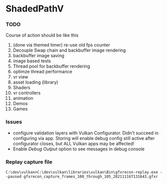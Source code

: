 # ShadedPathV

### TODO
Course of action should be like this
1. (done via themed timer) re-use old fps counter
1. Decouple Swap chain and backbuffer image rendering
2. backbuffer image saving
3. image based tests
4. Thread pool for backbuffer rendering
5. optimze thread performance
6. vr view
7. asset loading (library)
8. Shaders
9. vr controllers
10. animation
11. Demos
12. Games

### Issues

* configure validation layers with Vulkan Configurator. Didn't succeed in configuring via app. Storing will enable debug config still active after configurator closes, but ALL Vulkan apps may be affected!
* Enable *Debug Output* option to see messages in debug console 

### Replay capture file

```C:\dev\vulkan>C:\dev\vulkan\libraries\vulkan\Bin\gfxrecon-replay.exe --paused gfxrecon_capture_frames_100_through_105_20211116T131643.gfxr```


